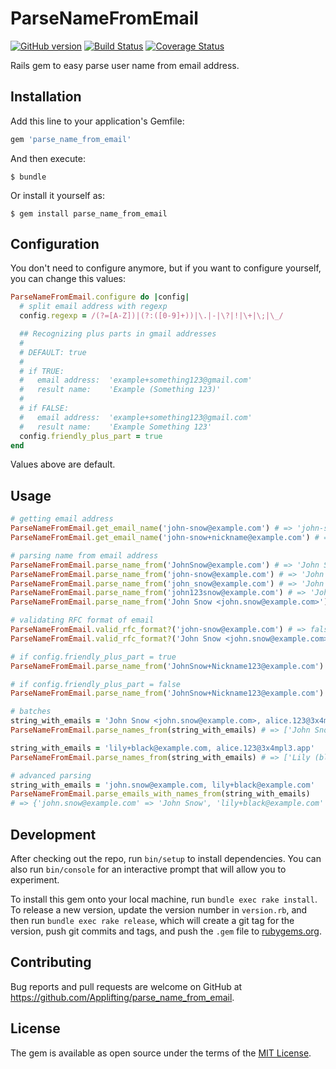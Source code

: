 # ParseNameFromEmail

[![GitHub version](https://badge.fury.io/gh/parse_name_from_email.svg)](https://badge.fury.io/gh/parse_name_from_email)
[![Build Status](https://travis-ci.org/Applifting/parse_name_from_email.svg?branch=master)](https://travis-ci.org/Applifting/parse_name_from_email)
[![Coverage Status](https://coveralls.io/repos/github/Applifting/parse_name_from_email/badge.svg?branch=master)](https://coveralls.io/github/Applifting/parse_name_from_email?branch=master)

Rails gem to easy parse user name from email address.

## Installation

Add this line to your application's Gemfile:

```ruby
gem 'parse_name_from_email'
```

And then execute:

    $ bundle

Or install it yourself as:

    $ gem install parse_name_from_email

## Configuration

You don't need to configure anymore, but if you want to configure yourself, you can change this values:

```ruby
ParseNameFromEmail.configure do |config|
  # split email address with regexp
  config.regexp = /(?=[A-Z])|(?:([0-9]+))|\.|-|\?|!|\+|\;|\_/

  ## Recognizing plus parts in gmail addresses
  #
  # DEFAULT: true
  #
  # if TRUE:
  #   email address:  'example+something123@gmail.com'
  #   result name:    'Example (Something 123)'
  #
  # if FALSE:
  #   email address:  'example+something123@gmail.com'
  #   result name:    'Example Something 123'
  config.friendly_plus_part = true
end
```

Values above are default.

## Usage

```ruby
# getting email address
ParseNameFromEmail.get_email_name('john-snow@example.com') # => 'john-snow'
ParseNameFromEmail.get_email_name('john-snow+nickname@example.com') # => 'john-snow+nickname'

# parsing name from email address
ParseNameFromEmail.parse_name_from('JohnSnow@example.com') # => 'John Snow'
ParseNameFromEmail.parse_name_from('john-snow@example.com') # => 'John Snow'
ParseNameFromEmail.parse_name_from('john_snow@example.com') # => 'John Snow'
ParseNameFromEmail.parse_name_from('john123snow@example.com') # => 'John 123 Snow'
ParseNameFromEmail.parse_name_from('John Snow <john.snow@example.com>') # => 'John Snow'

# validating RFC format of email
ParseNameFromEmail.valid_rfc_format?('john-snow@example.com') # => false
ParseNameFromEmail.valid_rfc_format?('John Snow <john.snow@example.com>') # => true

# if config.friendly_plus_part = true
ParseNameFromEmail.parse_name_from('JohnSnow+Nickname123@example.com') # => 'John Snow (Nickname 123)'

# if config.friendly_plus_part = false
ParseNameFromEmail.parse_name_from('JohnSnow+Nickname123@example.com') # => 'John Snow Nickname 123'

# batches
string_with_emails = 'John Snow <john.snow@example.com>, alice.123@3x4mpl3.app'
ParseNameFromEmail.parse_names_from(string_with_emails) # => ['John Snow', 'Alice 123']

string_with_emails = 'lily+black@example.com, alice.123@3x4mpl3.app'
ParseNameFromEmail.parse_names_from(string_with_emails) # => ['Lily (black)', 'Alice 123']

# advanced parsing
string_with_emails = 'john.snow@example.com, lily+black@example.com'
ParseNameFromEmail.parse_emails_with_names_from(string_with_emails)
# => {'john.snow@example.com' => 'John Snow', 'lily+black@example.com' => 'Lily (black)'}

```

## Development

After checking out the repo, run `bin/setup` to install dependencies. You can also run `bin/console` for an interactive prompt that will allow you to experiment.

To install this gem onto your local machine, run `bundle exec rake install`. To release a new version, update the version number in `version.rb`, and then run `bundle exec rake release`, which will create a git tag for the version, push git commits and tags, and push the `.gem` file to [rubygems.org](https://rubygems.org).

## Contributing

Bug reports and pull requests are welcome on GitHub at https://github.com/Applifting/parse_name_from_email.


## License

The gem is available as open source under the terms of the [MIT License](http://opensource.org/licenses/MIT).

